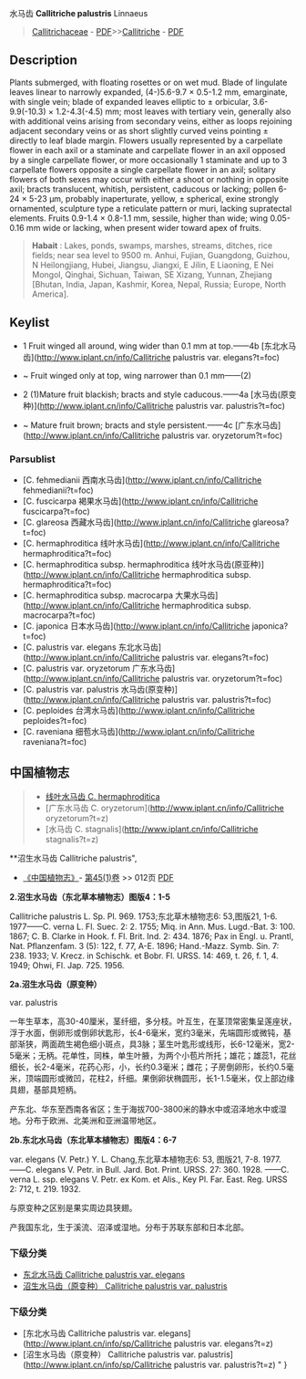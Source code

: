 水马齿 **Callitriche palustris** Linnaeus

> [Callitrichaceae](http://www.iplant.cn/info/Callitrichaceae?t=foc) - [PDF](http://www.iplant.cn/foc/pdf/Callitrichaceae.pdf)>>[Callitriche](http://www.iplant.cn/info/Callitriche?t=foc) - [PDF](http://www.iplant.cn/foc/pdf/Callitriche.pdf)

## Description

Plants submerged, with floating rosettes or on wet mud. Blade of lingulate leaves linear to narrowly expanded, (4-)5.6-9.7 × 0.5-1.2 mm, emarginate, with single vein; blade of expanded leaves elliptic to ± orbicular, 3.6-9.9(-10.3) × 1.2-4.3(-4.5) mm; most leaves with tertiary vein, generally also with additional veins arising from secondary veins, either as loops rejoining adjacent secondary veins or as short slightly curved veins pointing ± directly to leaf blade margin. Flowers usually represented by a carpellate flower in each axil or a staminate and carpellate flower in an axil opposed by a single carpellate flower, or more occasionally 1 staminate and up to 3 carpellate flowers opposite a single carpellate flower in an axil; solitary flowers of both sexes may occur with either a shoot or nothing in opposite axil; bracts translucent, whitish, persistent, caducous or lacking; pollen 6-24 × 5-23 µm, probably inaperturate, yellow, ± spherical, exine strongly ornamented, sculpture type a reticulate pattern or muri, lacking supratectal elements. Fruits 0.9-1.4 × 0.8-1.1 mm, sessile, higher than wide; wing 0.05-0.16 mm wide or lacking, when present wider toward apex of fruits.


> **Habait** : 
> Lakes, ponds, swamps, marshes, streams, ditches, rice fields; near sea level to 9500 m. Anhui, Fujian, Guangdong, Guizhou, N Heilongjiang, Hubei, Jiangsu, Jiangxi, E Jilin, E Liaoning, E Nei Mongol, Qinghai, Sichuan, Taiwan, SE Xizang, Yunnan, Zhejiang [Bhutan, India, Japan, Kashmir, Korea, Nepal, Russia; Europe, North America].


## Keylist

* 1 Fruit winged all around, wing wider than 0.1 mm at top.——4b  [东北水马齿](http://www.iplant.cn/info/Callitriche palustris var. elegans?t=foc)
* ~ Fruit winged only at top, wing narrower than 0.1 mm——(2)

* 2 (1)Mature fruit blackish; bracts and style caducous.——4a  [水马齿(原变种)](http://www.iplant.cn/info/Callitriche palustris var. palustris?t=foc)
* ~ Mature fruit brown; bracts and style persistent.——4c  [广东水马齿](http://www.iplant.cn/info/Callitriche palustris var. oryzetorum?t=foc)

### Parsublist

* [C.  fehmedianii  西南水马齿](http://www.iplant.cn/info/Callitriche fehmedianii?t=foc)
* [C.  fuscicarpa  褐果水马齿](http://www.iplant.cn/info/Callitriche fuscicarpa?t=foc)
* [C.  glareosa  西藏水马齿](http://www.iplant.cn/info/Callitriche glareosa?t=foc)
* [C.  hermaphroditica  线叶水马齿](http://www.iplant.cn/info/Callitriche hermaphroditica?t=foc)
* [C.  hermaphroditica subsp. hermaphroditica  线叶水马齿(原亚种)](http://www.iplant.cn/info/Callitriche hermaphroditica subsp. hermaphroditica?t=foc)
* [C.  hermaphroditica subsp. macrocarpa  大果水马齿](http://www.iplant.cn/info/Callitriche hermaphroditica subsp. macrocarpa?t=foc)
* [C.  japonica  日本水马齿](http://www.iplant.cn/info/Callitriche japonica?t=foc)
* [C.  palustris var. elegans  东北水马齿](http://www.iplant.cn/info/Callitriche palustris var. elegans?t=foc)
* [C.  palustris var. oryzetorum  广东水马齿](http://www.iplant.cn/info/Callitriche palustris var. oryzetorum?t=foc)
* [C.  palustris var. palustris  水马齿(原变种)](http://www.iplant.cn/info/Callitriche palustris var. palustris?t=foc)
* [C.  peploides  台湾水马齿](http://www.iplant.cn/info/Callitriche peploides?t=foc)
* [C.  raveniana  细苞水马齿](http://www.iplant.cn/info/Callitriche raveniana?t=foc)

## 中国植物志

> * [线叶水马齿  C.  hermaphroditica](Callitriche-hermaphroditica-线叶水马齿.md)
> * [广东水马齿  C.  oryzetorum](http://www.iplant.cn/info/Callitriche oryzetorum?t=z)
> * [水马齿  C.  stagnalis](http://www.iplant.cn/info/Callitriche stagnalis?t=z)


**沼生水马齿 Callitriche palustris",

* [《中国植物志》](http://www.iplant.cn/frps)- [第45(1)卷](http://www.iplant.cn/frps/vol/45(1)) >> 012页 [PDF](http://www.iplant.cn/frps/pdf/45(1)/012.PDF)


**2.沼生水马齿（东北草本植物志）图版4：1-5**

Callitriche palustris L. Sp. Pl. 969. 1753;东北草木植物志6: 53,图版21, 1-6. 1977——C. verna L. Fl. Suec. 2: 2. 1755; Miq. in Ann. Mus. Lugd.-Bat. 3: 100. 1867; C. B. Clarke in Hook. f. Fl. Brit. Ind. 2: 434. 1876; Pax in Engl. u. Prantl, Nat. Pflanzenfam. 3 (5): 122, f. 77, A-E. 1896; Hand.-Mazz. Symb. Sin. 7: 238. 1933; V. Krecz. in Schischk. et Bobr. Fl. URSS. 14: 469, t. 26, f. 1, 4. 1949; Ohwi, Fl. Jap. 725. 1956.

**2a.沼生水马齿（原变种）**

var. palustris

一年生草本，高30-40厘米，茎纤细，多分枝。叶互生，在茎顶常密集呈莲座状，浮于水面，倒卵形或倒卵状匙形，长4-6毫米，宽约3毫米，先端圆形或微钝，基部渐狭，两面疏生褐色细小斑点，具3脉；茎生叶匙形或线形，长6-12毫米，宽2-5毫米；无柄。花单性，同株，单生叶腋，为两个小苞片所托；雄花；雄蕊1，花丝细长，长2-4毫米，花药心形，小，长约0.3毫米；雌花；子房倒卵形，长约0.5毫米，顶端圆形或微凹，花柱2，纤细。果倒卵状椭圆形，长1-1.5毫米，仅上部边缘具翅，基部具短柄。

产东北、华东至西南各省区；生于海拔700-3800米的静水中或沼泽地水中或湿地。分布于欧洲、北美洲和亚洲温带地区。

**2b.东北水马齿（东北草本植物志）图版4：6-7**

var. elegans (V. Petr.) Y. L. Chang,东北草本植物志6: 53, 图版21, 7-8. 1977. ——C. elegans V. Petr. in Bull. Jard. Bot. Print. URSS. 27: 360. 1928. ——C. verna L. ssp. elegans V. Petr. ex Kom. et Alis., Key Pl. Far. East. Reg. URSS 2: 712, t. 219. 1932.

与原变种之区别是果实周边具狭翅。

产我国东北，生于溪流、沼泽或湿地。分布于苏联东部和日本北部。

### 下级分类
* [东北水马齿  Callitriche palustris var. elegans](Callitriche-palustris-var-elegans-东北水马齿.md)
* [沼生水马齿（原变种）  Callitriche palustris var. palustris](Callitriche-palustris-var-palustris-水马齿(原变种).md)

### 下级分类
* [东北水马齿  Callitriche palustris var. elegans](http://www.iplant.cn/info/sp/Callitriche palustris var. elegans?t=z)
* [沼生水马齿（原变种）  Callitriche palustris var. palustris](http://www.iplant.cn/info/sp/Callitriche palustris var. palustris?t=z)
"
}